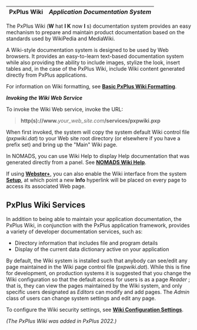 # 

**PxPlus Wiki** |  **_Application Documentation System_**  
---|---  
  
The PxPlus Wiki (**W** hat **I K** now **I** s) documentation system provides an easy mechanism to prepare and maintain product documentation based on the standards used by WikiPedia and MediaWiki.

A Wiki-style documentation system is designed to be used by Web browsers. It provides an easy-to-learn text-based documentation system while also providing the ability to include images, stylize the look, insert tables and, in the case of the PxPlus Wiki, include Wiki content generated directly from PxPlus applications.

For information on Wiki formatting, see **[Basic PxPlus Wiki Formatting](Wiki%20Formatting.htm#basic)**.

**_Invoking the Wiki Web Service_**

To invoke the Wiki Web service, invoke the URL:

> **http(s)://www.**_your_web_site.com_**/services/pxpwiki.pxp**

When first invoked, the system will copy the system default Wiki control file (_pxpwiki.dat_) to your Web site root directory (or elsewhere if you have a prefix set) and bring up the "Main" Wiki page.

In NOMADS, you can use Wiki Help to display Help documentation that was generated directly from a panel. See **[NOMADS Wiki Help](../NOMADS%20Graphical%20Application/System%20Maintenance%20Tools/Nomads%20Wiki%20Help.md)**.

If using **[Webster+](../Webster/Webster.md)**, you can also enable the Wiki interface from the system **[Setup](../Webster/General%20Configuration.htm#misc)**, at which point a new **Info** hyperlink will be placed on every page to access its associated Web page.

## PxPlus Wiki Services

In addition to being able to maintain your application documentation, the PxPlus Wiki, in conjunction with the PxPlus application framework, provides a variety of developer documentation services, such as:

  * Directory information that includes file and program details
  * Display of the current data dictionary active on your application



By default, the Wiki system is installed such that anybody can see/edit any page maintained in the Wiki page control file (_pxpwiki.dat_). While this is fine for development, on production systems it is suggested that you change the Wiki configuration so that the default access for users is as a page _Reader_ ; that is, they can view the pages maintained by the Wiki system, and only specific users designated as _Editors_ can modify and add pages. The _Admin_ class of users can change system settings and edit any page.

To configure the Wiki security settings, see **[Wiki Configuration Settings](Wiki%20Configuration.md)**.

_(The PxPlus Wiki was added in PxPlus 2022.)_

